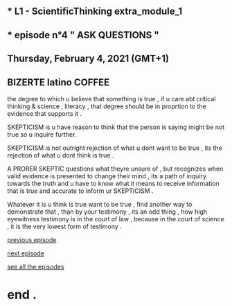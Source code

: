 ## * L1 - ScientificThinking extra_module_1
## * episode n°4 " ASK QUESTIONS "
## Thursday, February 4, 2021 (GMT+1)
## BIZERTE latino COFFEE


the degree to which u believe that something is true , if u care abt critical thinking & science , literacy , that degree should be in proprtion to the evidence that supports it .


SKEPTICISM is u have reason to think that the person is saying might be not true so u inquire further.


SKEPTICISM is not outright rejection of what u dont want to be true , its the rejection of what u dont think is true .


A PRORER SKEPTIC questions what theyre unsure of , but recognizes when valid evidence is presented to change their mind , its a path of inquiry towards the truth and u have to know what it means to receive information that is true and accurate to inform ur SKEPTICISM .


Whatever it is u think is true want to be true , find another way to demonstrate that , than by your testimony , its an odd thing , how high eyewitness testimony is in the court of law , because in the court of science , it is the very lowest form of testimony .


[previous episode](https://github.com/dhiaka/em1-ScientificThinking/blob/main/EP%20N%C2%B003%20%22%20the%20scientific%20method%20%22.md)


[next episode](https://github.com/dhiaka/em1-ScientificThinking/blob/main/EP%20N%C2%B005%20%22%20beware%20of%20cultural%20bias%20%22.md)


[see all the episodes](https://github.com/dhiaka/EM1-ScientificThinking)


# end .
